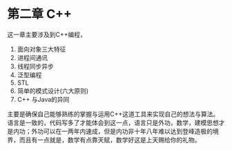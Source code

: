 # 第二章 C++
这一章主要涉及到C++编程，  
1. 面向对象三大特征 
2. 进程间通讯  
3. 线程同步异步  
4. 泛型编程  
5. STL  
6. 简单的模式设计(六大原则)  
7. C++ 与Java的异同              

主要是确保自己能够熟练的掌握与运用C++这道工具来实现自己的想法与算法。语言是一致的，代码写多了才能体会到这一点，语言只是外功，数学，建模思想才是内功；外功可以在一两年内速成，但是内功非十年八年难以达到登峰造极的境界，而且有一点就是，数学有点靠天赋，数学好这是上天赐给你的礼物。


